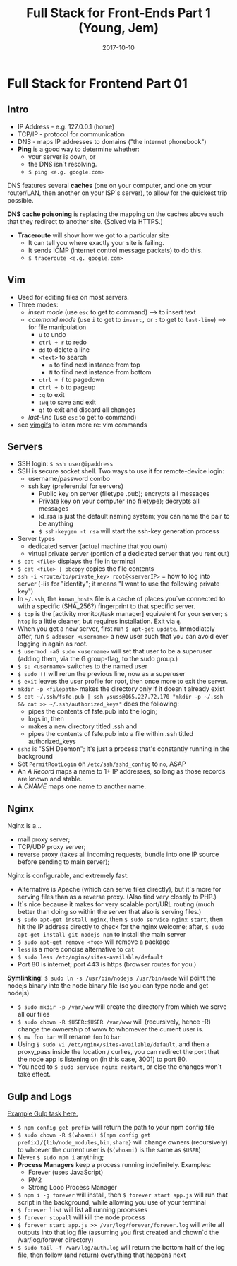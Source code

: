 ﻿---
templateKey: 'blog-post'
title: Full Stack for Front-Ends Part 1 (Young, Jem)
date: 2017-10-10
description: Become a Full Stack Engineer and gain the confidence to master the command line and server. You’ll gain practical knowledge of everything from building a web presence, to setting up a virtual server, to publishing on your custom domain -- all from the command line.
postType: 'notes'
tags:
  - frontend-masters
  - live-course
   - command-line
  - bash
  - vim
  - ssh
  - nginx
  - servers
  - infrastructure
  
---

# Full Stack for Frontend Part 01

## Intro
* IP Address - e.g. 127.0.0.1 (home)
* TCP/IP - protocol for communication
* DNS - maps IP addresses to domains ("the internet phonebook")
* **Ping** is a good way to determine whether:
   * your server is down, or
   * the DNS isn`t resolving.
   * `$ ping <e.g. google.com>`

DNS features several **caches** (one on your computer, and one on your router/LAN, then another on your ISP`s server), to allow for the quickest trip possible.

**DNS cache poisoning** is replacing the mapping on the caches above such that they redirect to another site. (Solved via HTTPS.)

* **Traceroute** will show how we got to a particular site
   * It can tell you where exactly your site is failing.
   * It sends ICMP (internet control message packets) to do this.
   * `$ traceroute <e.g. google.com>`

## Vim
* Used for editing files on most servers.
* Three modes:
   * _insert mode_ (use `esc` to get to command) --> to insert text
   * _command mode_ (use `i` to get to `insert,` or `:` to get to `last-line`) --> for file manipulation
      * `u` to undo
      * `ctrl + r` to redo
      * `dd` to delete a line
      * `<text>` to search
         * `n` to find next instance from top
         * `N` to find next instance from bottom
      * `ctrl + f` to pagedown
      * `ctrl + b` to pageup
      * `:q` to exit
      * `:wq` to save and exit
      * `q!` to exit and discard all changes
   * _last-line_ (use `esc` to get to command)
* see [vimgifs](https://vimgifs.com/) to learn more re: vim commands

## Servers
* SSH login: `$ ssh user@ipaddress`
* SSH is secure socket shell. Two ways to use it for remote-device login:
   * username/password combo
   * ssh key (preferential for servers)
      * Public key on server (filetype .pub); encrypts all messages
      * Private key on your computer (no filetype); decrypts all messages
      * id_rsa is just the default naming system; you can name the pair to be anything
      * `$ ssh-keygen -t rsa` will start the ssh-key generation process
* Server types
   * dedicated server (actual machine that you own)
   * virtual private server (portion of a dedicated server that you rent out)
* `$ cat <file>` displays the file in terminal
* `$ cat <file> | pbcopy` copies the file contents
* `ssh -i <route/to/private_key> root@<serverIP>` = how to log into server (-iis for "identity"; it means "I want to use the following private key")
* In `~/.ssh`, the `known_hosts` file is a cache of places you`ve connected to with a specific (SHA_256?) fingerprint to that specific server.
* `$ top` is the [activity monitor/task manager] equivalent for your server; `$ htop` is a little cleaner, but requires installation. Exit via `q`.
* When you get a new server, first run `$ apt-get update`. Immediately after, run `$ adduser <username>` a new user such that you can avoid ever logging in again as root.
* `$ usermod -aG sudo <username>` will set that user to be a superuser (adding them, via the G group-flag, to the sudo group.)
* `$ su <username>` switches to the named user
* `$ sudo !!` will rerun the previous line, now as a superuser
* `$ exit` leaves the user profile for root, then once more to exit the server.
* `mkdir -p <filepath>` makes the directory only if it doesn`t already exist
* `$ cat ~/.ssh/fsfe.pub | ssh ysuss@165.227.72.170 "mkdir -p ~/.ssh && cat >> ~/.ssh/authorized_keys"` does the following:
   * pipes the contents of fsfe.pub into the login;
   * logs in, then
   * makes a new directory titled .ssh and
   * pipes the contents of fsfe.pub into a file within .ssh titled authorized_keys
* `sshd` is "SSH Daemon"; it's just a process that's constantly running in the background
* Set `PermitRootLogin` on `/etc/ssh/sshd_config` to `no`, ASAP
* An _A Record_ maps a name to 1+ IP addresses, so long as those records are known and stable.
* A _CNAME_ maps one name to another name.


## Nginx
Nginx is a...
* mail proxy server;
* TCP/UDP proxy server;
* reverse proxy (takes all incoming requests, bundle into one IP source before sending to main server);

Nginx is configurable, and extremely fast.
* Alternative is Apache (which can serve files directly), but it`s more for serving files than as a reverse proxy. (Also tied very closely to PHP.)
* It`s nice because it makes for very scalable port/URL routing (much better than doing so within the server that also is serving files.)
* `$ sudo apt-get install nginx`, then `$ sudo service nginx start`, then hit the IP address directly to check for the nginx welcome; after, `$ sudo apt-get install git nodejs npm` to install the main server
* `$ sudo apt-get remove <foo>` will remove a package
* `less` is a more concise alternative to `cat`
* `$ sudo less /etc/nginx/sites-available/default`
* Port 80 is internet; port 443 is https (browser routes for you.)

**Symlinking**! `$ sudo ln -s /usr/bin/nodejs /usr/bin/node` will point the nodejs binary into the node binary file (so you can type node and get nodejs)
* `$ sudo mkdir -p /var/www` will create the directory from which we serve all our files
* `$ sudo chown -R $USER:$USER /var/www` will (recursively, hence -R) change the ownership of www to whomever the current user is.
* `$ mv foo bar` will rename `foo` to `bar`
* Using `$ sudo vi /etc/nginx/sites-available/default`, and then a proxy_pass inside the location / curlies, you can redirect the port that the node app is listening on (in this case, 3001) to port 80.
* You need to `$ sudo service nginx restart`, or else the changes won`t take effect.


## Gulp and Logs

 [Example Gulp task here.](https://www.google.com/url?q=https://github.com/young/Dev-Ops-for-Frontend/blob/master/gulpfile.js&sa=D&ust=1538938725670000)


* `$ npm config get prefix` will return the path to your npm config file
* `$ sudo chown -R $(whoami) $(npm config get prefix)/{lib/node_modules,bin,share}` will change owners (recursively) to whoever the current user is (`$(whoami)` is the same as `$USER`)
* Never `$ sudo npm i` anything;
* **Process Managers** keep a process running indefinitely. Examples:
   * Forever (uses JavaScript)
   * PM2
   * Strong Loop Process Manager
* `$ npm i -g forever` will install, then `$ forever start app.js` will run that script in the background, while allowing you use of your terminal
* `$ forever list` will list all running processes
* `$ forever stopall` will kill the node process
* `$ forever start app.js >> /var/log/forever/forever.log` will write all outputs into that log file (assuming you first created and chown`d the /var/log/forever directory)
* `$ sudo tail -f /var/log/auth.log` will return the bottom half of the log file, then follow (and return) everything that happens next
